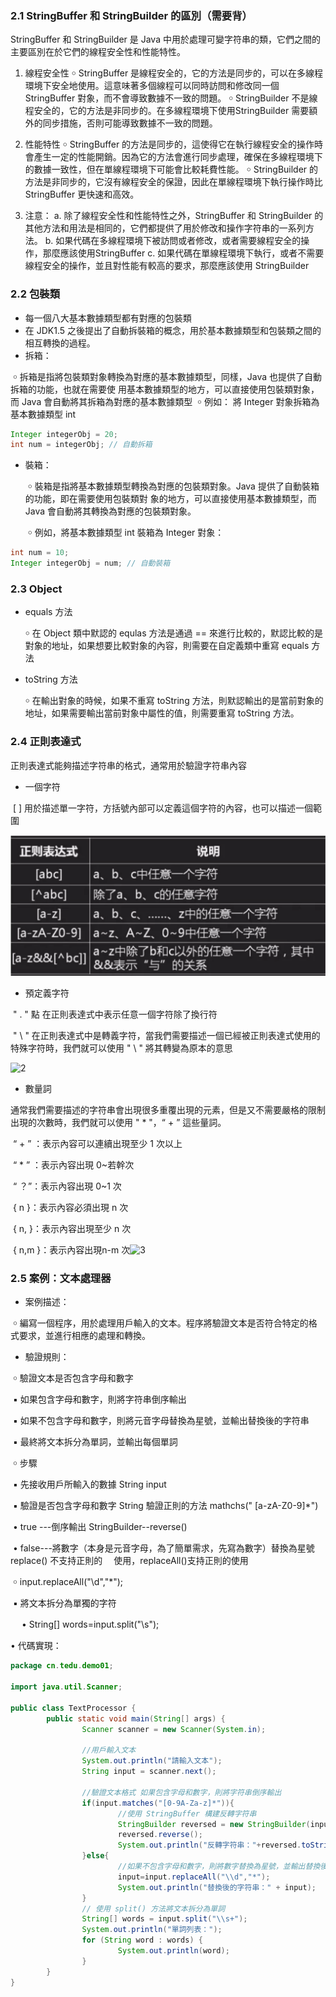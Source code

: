 ### 2.1 StringBuffer 和 StringBuilder 的區別（需要背）

StringBuffer 和 StringBuilder 是 Java 中用於處理可變字符串的類，它們之間的主要區別在於它們的線程安全性和性能特性。

1. 線程安全性
   ￮  StringBuffer 是線程安全的，它的方法是同步的，可以在多線程環境下安全地使用。這意味著多個線程可以同時訪問和修改同一個 StringBuffer 對象，而不會導致數據不一致的問題。
   ￮  StringBuilder 不是線程安全的，它的方法是非同步的。在多線程環境下使用StringBuilder 需要額外的同步措施，否則可能導致數據不一致的問題。

2. 性能特性
   ￮ StringBuffer 的方法是同步的，這使得它在執行線程安全的操作時會產生一定的性能開銷。因為它的方法會進行同步處理，確保在多線程環境下的數據一致性，但在單線程環境下可能會比較耗費性能。
   ￮ StringBuilder 的方法是非同步的，它沒有線程安全的保證，因此在單線程環境下執行操作時比 StringBuffer 更快速和高效。

3. 注意：
   a. 除了線程安全性和性能特性之外，StringBuffer 和 StringBuilder 的其他方法和用法是相同的，它們都提供了用於修改和操作字符串的一系列方法。
   b. 如果代碼在多線程環境下被訪問或者修改，或者需要線程安全的操作，那麼應該使用StringBuffer
   c. 如果代碼在單線程環境下執行，或者不需要線程安全的操作，並且對性能有較高的要求，那麼應該使用 StringBuilder

### 2.2 包裝類

- 每一個八大基本數據類型都有對應的包裝類
- 在 JDK1.5 之後提出了自動拆裝箱的概念，用於基本數據類型和包裝類之間的相互轉換的過程。
- 拆箱：

​		￮ 拆箱是指將包裝類對象轉換為對應的基本數據類型，同樣，Java 也提供了自動拆箱的功能，也就在需要使		用基本數據類型的地方，可以直接使用包裝類對象，而 Java 會自動將其拆箱為對應的基本數據類型
​		￮ 例如： 將 Integer 對象拆箱為基本數據類型 int

```java
Integer integerObj = 20;
int num = integerObj; // 自動拆箱
```

- 裝箱：

  ​	￮ 裝箱是指將基本數據類型轉換為對應的包裝類對象。Java 提供了自動裝箱的功能，即在需要使用包裝類對		象的地方，可以直接使用基本數據類型，而Java 會自動將其轉換為對應的包裝類對象。

  ​	￮ 例如，將基本數據類型 int 裝箱為 Integer 對象：

```java
int num = 10;
Integer integerObj = num; // 自動裝箱
```

### 2.3 Object

- equals 方法

  ￮ 在 Object 類中默認的 equlas 方法是通過 == 來進行比較的，默認比較的是對象的地址，如果想要比較對象的內容，則需要在自定義類中重寫 equals 方法

- toString 方法

  ￮ 在輸出對象的時候，如果不重寫 toString 方法，則默認輸出的是當前對象的地址，如果需要輸出當前對象中屬性的值，則需要重寫 toString 方法。

### 2.4 正則表達式

正則表達式能夠描述字符串的格式，通常用於驗證字符串內容

- 一個字符

​	[ ] 用於描述單一字符，方括號內部可以定義這個字符的內容，也可以描述一個範圍

![1](/筆記/images/1.png)

- 預定義字符


​	" . " 點 在正則表達式中表示任意一個字符除了換行符

​	" \ " 在正則表達式中是轉義字符，當我們需要描述一個已經被正則表達式使用的特殊字符時，我們就可以使用 " \ " 將其轉變為原本的意思

![2](/Users/hiroko/Downloads/筆記/images/2.png)

- 數量詞


通常我們需要描述的字符串會出現很多重覆出現的元素，但是又不需要嚴格的限制出現的次數時，我們就可以使用 " * "，“ + ” 這些量詞。

​		“ + ” ：表示內容可以連續出現至少 1 次以上

​		“ * ” ：表示內容出現 0~若幹次

​		“ ？”：表示內容出現 0~1 次

​		{ n }：表示內容必須出現 n 次

​		{ n, }：表示內容出現至少 n 次

​		{ n,m }：表示內容出現n-m 次![3](/Users/hiroko/Downloads/筆記/images/3.png)

### **2.5** 案例：文本處理器

- 案例描述：


​		￮ 編寫一個程序，用於處理用戶輸入的文本。程序將驗證文本是否符合特定的格式要求，並進行相應的處理和轉換。

- 驗證規則：


​		￮ 驗證文本是否包含字母和數字

​			▪ 如果包含字母和數字，則將字符串倒序輸出

​			▪ 如果不包含字母和數字，則將元音字母替換為星號，並輸出替換後的字符串

​			▪ 最終將文本拆分為單詞，並輸出每個單詞

​		￮ 步驟

​			▪ 先接收用戶所輸入的數據 String input

​			▪ 驗證是否包含字母和數字 String 驗證正則的方法 mathchs(" [a-zA-Z0-9]*")

​					• true ---倒序輸出 StringBuilder--reverse()

​					• false---將數字（本身是元音字母，為了簡單需求，先寫為數字）替換為星號 replace() 不支持正則的								　使用，replaceAll()支持正則的使用

​							￮ input.replaceAll("\\d","*");

​			▪ 將文本拆分為單獨的字符

​					　• String[] words=input.split("\\s");

• 代碼實現：

```java
package cn.tedu.demo01;

import java.util.Scanner;

public class TextProcessor {
		public static void main(String[] args) {
				Scanner scanner = new Scanner(System.in);

				//用戶輸入文本
				System.out.println("請輸入文本");
				String input = scanner.next();

				//驗證文本格式 如果包含字母和數字，則將字符串倒序輸出
				if(input.matches("[0-9A-Za-z]*")){
						//使用 StringBuffer 構建反轉字符串
						StringBuilder reversed = new StringBuilder(input);
						reversed.reverse();
						System.out.println("反轉字符串："+reversed.toString());
				}else{
						//如果不包含字母和數字，則將數字替換為星號，並輸出替換後的字符串
						input=input.replaceAll("\\d","*");
						System.out.println("替換後的字符串：" + input);
				}
				// 使用 split() 方法將文本拆分為單詞
				String[] words = input.split("\\s+");
				System.out.println("單詞列表：");
				for (String word : words) {
						System.out.println(word);
				}
		}
}
```
